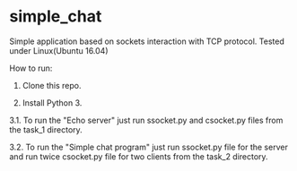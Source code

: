 # simple_chat

Simple application based on sockets interaction with TCP protocol.
Tested under Linux(Ubuntu 16.04)

How to run:

1. Clone this repo.

2. Install Python 3.

3.1. To run the "Echo server" just run ssocket.py and csocket.py files from the task_1 directory.

3.2. To run the "Simple chat program" just run ssocket.py file for the server and run twice csocket.py file for two clients from the task_2 directory.
